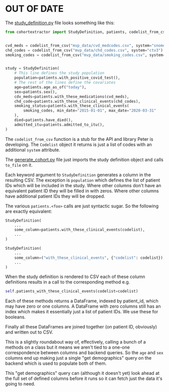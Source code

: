 # OUT OF DATE

The [study_definition.py](../analysis/study_definition.py) file looks
something like this:

```py
from cohortextractor import StudyDefinition, patients, codelist_from_csv


cvd_meds = codelist_from_csv("mvp_data/cvd_medcodes.csv", system="snomed")
chd_codes = codelist_from_csv("mvp_data/chd_codes.csv", system="ctv3")
smoking_codes = codelist_from_csv("mvp_data/smoking_codes.csv", system="ctv3")


study = StudyDefinition(
    # This line defines the study population
    population=patients.with_positive_covid_test(),
    # The rest of the lines define the covariates
    age=patients.age_as_of("today"),
    sex=patients.sex(),
    cdv_meds=patients.with_these_medications(cvd_meds),
    chd_code=patients.with_these_clinical_events(chd_codes),
    smoking_status=patients.with_these_clinical_events(
        smoking_codes, min_date="2015-01-01", max_date="2020-03-31"
    ),
    died=patients.have_died(),
    admitted_itu=patients.admitted_to_itu(),
)
```

The `codelist_from_csv` function is a stub for the API and library Peter
is developing. The `Codelist` object it returns is just a list of codes
with an additional `system` attribute.

The [generate_cohort.py](../generate_cohort.py) file just imports the
study definition object and calls `to_file` on it.

Each keyword argument to `StudyDefinition` generates a column in the
resulting CSV. The exception is `population` which defines the list of
patient IDs which will be included in the study. Where other columns
don't have an equivalent patient ID they will be filled in with zeros.
Where other columns have additional patient IDs they will be dropped.

The various `patients.<foo>` calls are just syntactic sugar. So the
following are exactly equivalent:
```py
StudyDefinition(
    ...
    some_column=patients.with_these_clinical_events(codelist),
    ...
)
```

```py
StudyDefinition(
    ...
    some_column=("with_these_clinical_events", {"codelist": codelist}),
    ...
)
```

When the study definition is rendered to CSV each of these column
definitions results in a call to the corresponding method e.g.
```py
self.patients_with_these_clinical_events(codelist=codelist)
```

Each of these methods returns a DataFrame, indexed by patient_id, which
may have zero or one columns. A DataFrame with zero columns still has
an index which makes it essentially just a list of patient IDs. We use
these for booleans.

Finally all these DataFrames are joined together (on patient ID,
obviously) and written out to CSV.

This is a slightly roundabout way of, effectively, calling a bunch of a
methods on a class but it means we aren't tied to a one-one
correspondence between columns and backend queries. So the `age` and `sex`
columns end up making just a single "get demographics" query on the
backend which is used to populate both of them.

This "get demographics" query can (although it doesn't yet) look ahead
at the full set of defined columns before it runs so it can fetch just
the data it's going to need.
